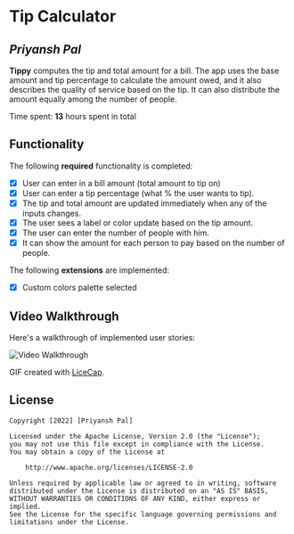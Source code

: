 # Tip Calculator

## *Priyansh Pal*

**Tippy** computes the tip and total amount for a bill. The app uses the base amount and tip percentage to calculate the amount owed, and it also describes the quality of service based on the tip. It can also distribute the amount equally among the number of people.

Time spent: **13** hours spent in total

## Functionality

The following **required** functionality is completed:

* [x] User can enter in a bill amount (total amount to tip on)
* [x] User can enter a tip percentage (what % the user wants to tip).
* [x] The tip and total amount are updated immediately when any of the inputs changes.
* [x] The user sees a label or color update based on the tip amount.
* [x] The user can enter the number of people with him.
* [x] It can show the amount for each person to pay based on the number of people.

The following **extensions** are implemented:

* [x] Custom colors palette selected

## Video Walkthrough

Here's a walkthrough of implemented user stories:

<img src='https://i.postimg.cc/PqgWnV5x/ezgif-4-4b5454f2fa.gif' title='Video Walkthrough' width='' alt='Video Walkthrough' />

GIF created with [LiceCap](http://www.cockos.com/licecap/).


## License

    Copyright [2022] [Priyansh Pal]

    Licensed under the Apache License, Version 2.0 (the "License");
    you may not use this file except in compliance with the License.
    You may obtain a copy of the License at

        http://www.apache.org/licenses/LICENSE-2.0

    Unless required by applicable law or agreed to in writing, software
    distributed under the License is distributed on an "AS IS" BASIS,
    WITHOUT WARRANTIES OR CONDITIONS OF ANY KIND, either express or implied.
    See the License for the specific language governing permissions and
    limitations under the License.